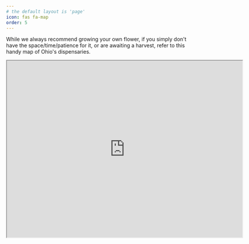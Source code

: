 ```yaml
---
# the default layout is 'page'
icon: fas fa-map
order: 5
---
```


While we always recommend growing your own flower, if you simply don't have the space/time/patience for it, or are awaiting a harvest, refer to this handy map of Ohio's dispensaries.

<iframe src="https://www.google.com/maps/d/embed?mid=1bpu0wiRlMqIhFMIS6rpwWUACO4CnRMM&ehbc=2E312F" width="640" height="480"></iframe>